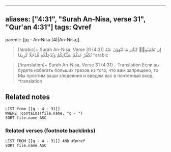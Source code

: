 
---
aliases: ["4:31", "Surah An-Nisa, verse 31", "Qur'an 4:31"]
tags: Qvref
---

parent:: [[q - An-Nisa (4)|An-Nisa]]

> [!arabic]+ Surah An-Nisa, Verse 31 (4:31)
> <span class="quran-arabic">إِن تَجْتَنِبُوا۟ كَبَآئِرَ مَا تُنْهَوْنَ عَنْهُ نُكَفِّرْ عَنكُمْ سَيِّـَٔاتِكُمْ وَنُدْخِلْكُم مُّدْخَلًا كَرِيمًا</span>
^arabic

> [!translation]+ Surah An-Nisa, Verse 31 (4:31) - Translation
> Если вы будете избегать больших грехов из того, что вам запрещено, то Мы простим ваши злодеяния и введем вас в почтенный вход.
^translation



## Related notes
```dataview
LIST from [[q - 4 - 31]]
WHERE !contains(file.name, "q - ")
SORT file.name ASC
```

### Related verses (footnote backlinks)
```dataview
LIST FROM [[q - 4 - 31]] AND #Qvref
SORT file.name ASC
```

